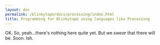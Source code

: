 ```yaml
---
layout: doc
permalink: /blinkytape/docs/processing/index.html
title: Programming for Blinkytape using languages like Processing
---
```

OK.  So, yeah...there's nothing here quite yet.  But we *swear* that there will be.  Soon.  Ish.
